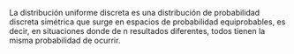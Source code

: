 La distribución uniforme discreta es una distribución de probabilidad discreta simétrica que surge en espacios de probabilidad equiprobables, es decir, en situaciones donde de n resultados diferentes, todos tienen la misma probabilidad de ocurrir.